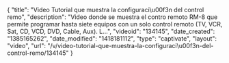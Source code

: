 {
    "title": "Video Tutorial que muestra la configuraci\u00f3n del control remo",
    "description": "Video donde se muestra el contro remoto RM-8 que permite programar hasta siete equipos con un solo control remoto (TV, VCR, Sat, CD, VCD, DVD, Cable, Aux). L...",
    "videoid": "134145",
    "date_created": "1385165262",
    "date_modified": "1418181112",
    "type": "captivate",
    "layout": "video",
    "url": "\/v\/video-tutorial-que-muestra-la-configuraci\u00f3n-del-control-remo\/134145"
}